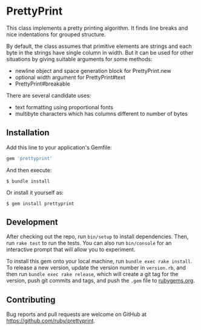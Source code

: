 # PrettyPrint

This class implements a pretty printing algorithm. It finds line breaks and
nice indentations for grouped structure.

By default, the class assumes that primitive elements are strings and each
byte in the strings have single column in width. But it can be used for
other situations by giving suitable arguments for some methods:

* newline object and space generation block for PrettyPrint.new
* optional width argument for PrettyPrint#text
* PrettyPrint#breakable

There are several candidate uses:

* text formatting using proportional fonts
* multibyte characters which has columns different to number of bytes

## Installation

Add this line to your application's Gemfile:

```ruby
gem 'prettyprint'
```

And then execute:

    $ bundle install

Or install it yourself as:

    $ gem install prettyprint

## Development

After checking out the repo, run `bin/setup` to install dependencies. Then, run `rake test` to run the tests. You can also run `bin/console` for an interactive prompt that will allow you to experiment.

To install this gem onto your local machine, run `bundle exec rake install`. To release a new version, update the version number in `version.rb`, and then run `bundle exec rake release`, which will create a git tag for the version, push git commits and tags, and push the `.gem` file to [rubygems.org](https://rubygems.org).

## Contributing

Bug reports and pull requests are welcome on GitHub at https://github.com/ruby/prettyprint.
